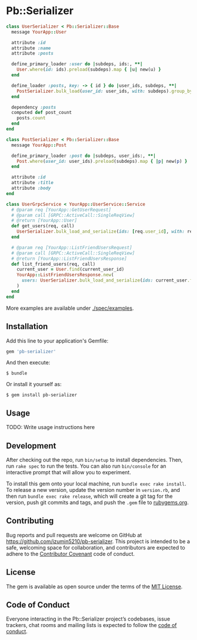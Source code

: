 # Pb::Serializer

```rb
class UserSerializer < Pb::Serializer::Base
  message YourApp::User

  attribute :id
  attribute :name
  attribute :posts

  define_primary_loader :user do |subdeps, ids:, **|
    User.where(id: ids).preload(subdeps).map { |u| new(u) }
  end

  define_loader :posts, key: -> { id } do |user_ids, subdeps, **|
    PostSerializer.bulk_load(user_id: user_ids, with: subdeps).group_by { |s| s.post.user_id }
  end

  dependency :posts
  computed def post_count
    posts.count
  end
end

class PostSerializer < Pb::Serializer::Base
  message YourApp::Post

  define_primary_loader :post do |subdeps, user_ids:, **|
    Post.where(user_id: user_ids).preload(subdeps).map { |p| new(p) }
  end

  attribute :id
  attribute :title
  attribute :body
end

class UserGrpcService < YourApp::UserService::Service
  # @param req [YourApp::GetUserRequest]
  # @param call [GRPC::ActiveCall::SingleReqView]
  # @return [YourApp::User]
  def get_users(req, call)
    UserSerializer.bulk_load_and_serialize(ids: [req.user_id], with: req.field_mask)[0]
  end

  # @param req [YourApp::ListFriendUsersRequest]
  # @param call [GRPC::ActiveCall::SingleReqView]
  # @return [YourApp::ListFriendUsersResponse]
  def list_friend_users(req, call)
    current_user = User.find(current_user_id)
    YourApp::ListFriendUsersResponse.new(
      users: UserSerializer.bulk_load_and_serialize(ids: current_user.friend_ids, with: req.field_mask)
    )
  end
end
```

More examples are available under [./spec/examples](./spec/examples).


## Installation

Add this line to your application's Gemfile:

```ruby
gem 'pb-serializer'
```

And then execute:

    $ bundle

Or install it yourself as:

    $ gem install pb-serializer

## Usage

TODO: Write usage instructions here

## Development

After checking out the repo, run `bin/setup` to install dependencies. Then, run `rake spec` to run the tests. You can also run `bin/console` for an interactive prompt that will allow you to experiment.

To install this gem onto your local machine, run `bundle exec rake install`. To release a new version, update the version number in `version.rb`, and then run `bundle exec rake release`, which will create a git tag for the version, push git commits and tags, and push the `.gem` file to [rubygems.org](https://rubygems.org).

## Contributing

Bug reports and pull requests are welcome on GitHub at https://github.com/izumin5210/pb-serializer. This project is intended to be a safe, welcoming space for collaboration, and contributors are expected to adhere to the [Contributor Covenant](http://contributor-covenant.org) code of conduct.

## License

The gem is available as open source under the terms of the [MIT License](https://opensource.org/licenses/MIT).

## Code of Conduct

Everyone interacting in the Pb::Serializer project’s codebases, issue trackers, chat rooms and mailing lists is expected to follow the [code of conduct](https://github.com/izumin5210/pb-serializer/blob/master/CODE_OF_CONDUCT.md).
